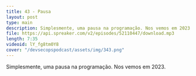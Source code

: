 ```yaml
---
title: 43 - Pausa
layout: post
type: main
description: Simplesmente, uma pausa na programação. Nos vemos em 2023.
file: https://api.spreaker.com/v2/episodes/52110447/download.mp3
length: 7:35
videoid: lY_fg8tm0Y8
cover: "/devsecopspodcast/assets/img/343.png"
---
```


Simplesmente, uma pausa na programação. Nos vemos em 2023.